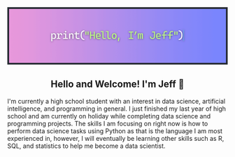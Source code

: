 [comment]: <> (Gmail, Discord, and other icons by Icons8: https://icons8.com/icons)

<img id="banner" src="https://raw.githubusercontent.com/Zenoix/Zenoix/master/github-banner.gif" draggable="false">

<h2 align="center">Hello and Welcome! I'm Jeff 👋</h2>

<p>I'm currently a high school student with an interest in data science, artificial intelligence, and programming in general. I just finished my last year of high school and am currently on holiday while completing data science and programming projects. The skills I am focusing on right now is how to perform data science tasks using Python as that is the language I am most experienced in, however, I will eventually be learning other skills such as R, SQL, and statistics to help me become a data scientist.</p>
